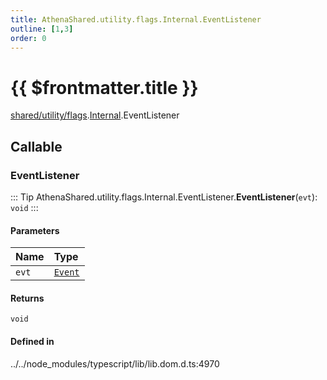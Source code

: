 ```yaml
---
title: AthenaShared.utility.flags.Internal.EventListener
outline: [1,3]
order: 0
---
```


# {{ $frontmatter.title }}


[shared/utility/flags](../modules/shared_utility_flags.md).[Internal](../modules/shared_utility_flags_Internal.md).EventListener

## Callable

### EventListener

::: Tip
AthenaShared.utility.flags.Internal.EventListener.**EventListener**(`evt`): `void`
:::

#### Parameters

| Name | Type |
| :------ | :------ |
| `evt` | [`Event`](../modules/shared_utility_flags_Internal.md#Event) |

#### Returns

`void`

#### Defined in

../../node_modules/typescript/lib/lib.dom.d.ts:4970
